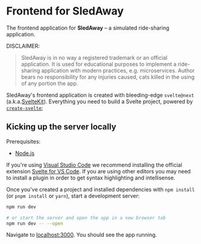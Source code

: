 # Frontend for SledAway

The frontend application for **SledAway** – a simulated ride-sharing application.

DISCLAIMER:
> SledAway is in no way a registered trademark or an official application. It is used for educational purposes to implement a ride-sharing application with modern practices, e.g. microservices. Author bears no responsibility for any injuries caused, cats killed in the using of any portion the app.

SledAway's frontend application is created with bleeding-edge `svelte@next` (a.k.a.[SvelteKit](https://kit.svelte.dev/)). Everything you need to build a Svelte project, powered by [`create-svelte`](https://github.com/sveltejs/kit/tree/master/packages/create-svelte);

## Kicking up the server locally
Prerequisites:
- [Node.js](https://nodejs.org)

If you're using [Visual Studio Code](https://code.visualstudio.com/) we recommend installing the official extension [Svelte for VS Code](https://marketplace.visualstudio.com/items?itemName=svelte.svelte-vscode). If you are using other editors you may need to install a plugin in order to get syntax highlighting and intellisense.

Once you've created a project and installed dependencies with `npm install` (or `pnpm install` or `yarn`), start a development server:

```bash
npm run dev

# or start the server and open the app in a new browser tab
npm run dev -- --open
```

Navigate to [localhost:3000](http://localhost:3000). You should see the app running.
